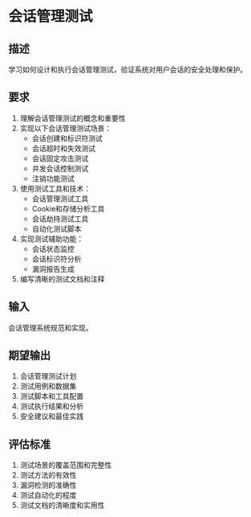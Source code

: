 # 会话管理测试

## 描述
学习如何设计和执行会话管理测试，验证系统对用户会话的安全处理和保护。

## 要求
1. 理解会话管理测试的概念和重要性
2. 实现以下会话管理测试场景：
   - 会话创建和标识符测试
   - 会话超时和失效测试
   - 会话固定攻击测试
   - 并发会话控制测试
   - 注销功能测试
3. 使用测试工具和技术：
   - 会话管理测试工具
   - Cookie和存储分析工具
   - 会话劫持测试工具
   - 自动化测试脚本
4. 实现测试辅助功能：
   - 会话状态监控
   - 会话标识符分析
   - 漏洞报告生成
5. 编写清晰的测试文档和注释

## 输入
会话管理系统规范和实现。

## 期望输出
1. 会话管理测试计划
2. 测试用例和数据集
3. 测试脚本和工具配置
4. 测试执行结果和分析
5. 安全建议和最佳实践

## 评估标准
1. 测试场景的覆盖范围和完整性
2. 测试方法的有效性
3. 漏洞检测的准确性
4. 测试自动化的程度
5. 测试文档的清晰度和实用性